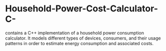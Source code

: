 # Household-Power-Cost-Calculator-C-
contains a C++ implementation of a household power consumption calculator. It models different types of devices, consumers, and their usage patterns in order to estimate energy consumption and associated costs.
